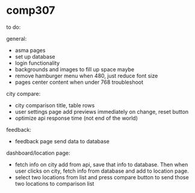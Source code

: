# comp307

to do: 

general:
- asma pages
- set up database
- login functionality
- backgrounds and images to fill up space maybe
- remove hamburger menu when 480, just reduce font size
- pages center content when under 768 troubleshoot

city compare:
- city comparison title, table rows
- user settings page add previews immediately on change, reset button
- optimize api response time (not end of the world)

feedback:
- feedback page send data to database

dashboard/location page:
- fetch info on city add from api, save that info to database. Then when user clicks on city, fetch info from database and add to location page.
- select two locations from list and press compare button to send those two locations to comparison list

